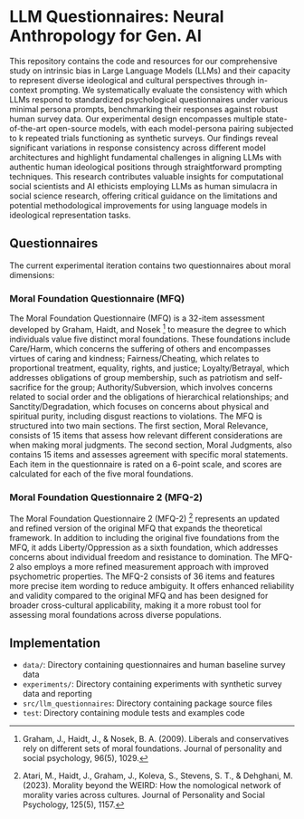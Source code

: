 # LLM Questionnaires: Neural Anthropology for Gen. AI

This repository contains the code and resources for our comprehensive study on intrinsic bias in Large Language Models (LLMs) and their capacity to represent diverse ideological and cultural perspectives through in-context prompting. We systematically evaluate the consistency with which LLMs respond to standardized psychological questionnaires under various minimal persona prompts, benchmarking their responses against robust human survey data. Our experimental design encompasses multiple state-of-the-art open-source models, with each model-persona pairing subjected to k repeated trials functioning as synthetic surveys. Our findings reveal significant variations in response consistency across different model architectures and highlight fundamental challenges in aligning LLMs with authentic human ideological positions through straightforward prompting techniques. This research contributes valuable insights for computational social scientists and AI ethicists employing LLMs as human simulacra in social science research, offering critical guidance on the limitations and potential methodological improvements for using language models in ideological representation tasks.

## Questionnaires
The current experimental iteration contains two questionnaires about moral dimensions:

### Moral Foundation Questionnaire (MFQ)
The Moral Foundation Questionnaire (MFQ) is a 32-item assessment developed by Graham, Haidt, and Nosek [^mfq] to measure the degree to which individuals value five distinct moral foundations. These foundations include Care/Harm, which concerns the suffering of others and encompasses virtues of caring and kindness; Fairness/Cheating, which relates to proportional treatment, equality, rights, and justice; Loyalty/Betrayal, which addresses obligations of group membership, such as patriotism and self-sacrifice for the group; Authority/Subversion, which involves concerns related to social order and the obligations of hierarchical relationships; and Sanctity/Degradation, which focuses on concerns about physical and spiritual purity, including disgust reactions to violations. The MFQ is structured into two main sections. The first section, Moral Relevance, consists of 15 items that assess how relevant different considerations are when making moral judgments. The second section, Moral Judgments, also contains 15 items and assesses agreement with specific moral statements. Each item in the questionnaire is rated on a 6-point scale, and scores are calculated for each of the five moral foundations.

### Moral Foundation Questionnaire 2 (MFQ-2)
The Moral Foundation Questionnaire 2 (MFQ-2) [^mfq2] represents an updated and refined version of the original MFQ that expands the theoretical framework. In addition to including the original five foundations from the MFQ, it adds Liberty/Oppression as a sixth foundation, which addresses concerns about individual freedom and resistance to domination. The MFQ-2 also employs a more refined measurement approach with improved psychometric properties. The MFQ-2 consists of 36 items and features more precise item wording to reduce ambiguity. It offers enhanced reliability and validity compared to the original MFQ and has been designed for broader cross-cultural applicability, making it a more robust tool for assessing moral foundations across diverse populations.

## Implementation

 - `data/`: Directory containing questionnaires and human baseline survey data
 - `experiments/`: Directory containing experiments with synthetic survey data and reporting
 - `src/llm_questionnaires`: Directory containing package source files
  - `test`: Directory containing module tests and examples code


[^mfq]: Graham, J., Haidt, J., & Nosek, B. A. (2009). Liberals and conservatives rely on different sets of moral foundations. Journal of personality and social psychology, 96(5), 1029.
[^mfq2]: Atari, M., Haidt, J., Graham, J., Koleva, S., Stevens, S. T., & Dehghani, M. (2023). Morality beyond the WEIRD: How the nomological network of morality varies across cultures. Journal of Personality and Social Psychology, 125(5), 1157.